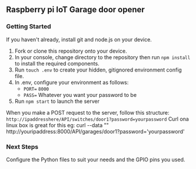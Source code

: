 ## Raspberry pi IoT Garage door opener

### Getting Started
If you haven't already, install git and node.js on your device.

1. Fork or clone this repository onto your device. 
2. In your console, change directory to the repository then run `npm install` to install the required components.
3. Run `touch .env` to create your hidden, gitignored environment config file.
4. In .env, configure your environment as follows:
    * `PORT=` `8000`
    * `PASS=` Whatever you want your password to be
5. Run `npm start` to launch the server

When you make a POST request to the server, follow this structure: 
`http://ipaddresshere/API/switches/door1?password=yourpassword`
Curl ona linux box is great for this
eg:
curl --data "" http://youripaddress:8000/API/garages/door1?password='yourpassword'

### Next Steps
Configure the Python files to suit your needs and the GPIO pins you used. 